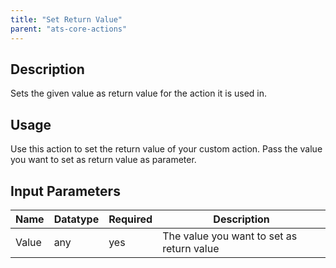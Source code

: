 ```yaml
---
title: "Set Return Value"
parent: "ats-core-actions"
---
```


## Description

Sets the given value as return value for the action it is used in.

## Usage

Use this action to set the return value of your custom action.
Pass the value you want to set as return value as parameter.

## Input Parameters

Name | Datatype | Required | Description
---- | -------- | ------- |---------------
Value | any | yes | The value you want to set as return value
